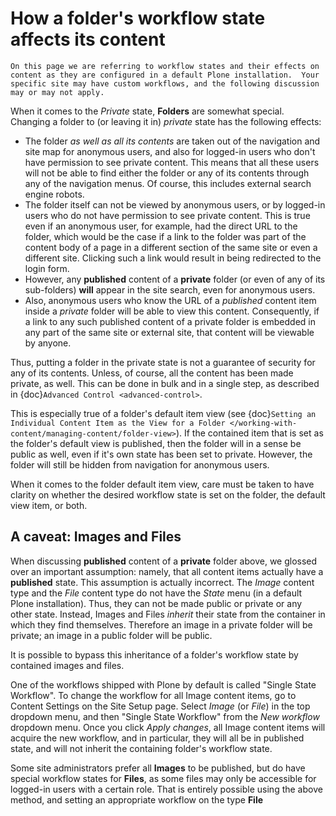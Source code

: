 # How a folder's workflow state affects its content

```{admonition} Description
On this page we are referring to workflow states and their effects on content as they are configured in a default Plone installation.  Your specific site may have custom workflows, and the following discussion may or may not apply.
```

When it comes to the *Private* state, **Folders** are somewhat special.
Changing a folder to (or leaving it in) *private* state has the following effects:

- The folder *as well as all its contents* are taken out of the navigation and site map for anonymous users, and also for logged-in users who don't have permission to see private content.
  This means that all these users will not be able to find either the folder or any of its contents through any of the navigation menus.
  Of course, this includes external search engine robots.
- The folder itself can not be viewed by anonymous users, or by logged-in users who do not have permission to see private content.
  This is true even if an anonymous user, for example, had the direct URL to the folder, which would be the case if a link to the folder was part of the content body of a page in a different section of the same site or even a different site.
  Clicking such a link would result in being redirected to the login form.
- However, any **published** content of a **private** folder (or even of any of its sub-folders) **will** appear in the site search, even for anonymous users.
- Also, anonymous users who know the URL of a *published* content item inside a *private* folder will be able to view this content.
  Consequently, if a link to any such published content of a private folder is embedded in any part of the same site or external site, that content will be viewable by anyone.

Thus, putting a folder in the private state is not a guarantee of security for any of its contents.
Unless, of course, all the content has been made private, as well.
This can be done in bulk and in a single step, as described in {doc}`Advanced Control <advanced-control>`.

This is especially true of a folder's default item view (see {doc}`Setting an Individual Content Item as the View for a Folder </working-with-content/managing-content/folder-view>`).
If the contained item that is set as the folder's default view is published, then the folder will in a sense be public as well, even if it's own state has been set to private.
However, the folder will still be hidden from navigation for anonymous users.

When it comes to the folder default item view, care must be taken to have clarity on whether the desired workflow state is set on the folder, the default view item, or both.

## A caveat: Images and Files

When discussing **published** content of a **private** folder above, we glossed over an important assumption: namely, that all content items actually have a **published** state.
This assumption is actually incorrect.
The *Image* content type and the *File* content type do not have the *State* menu (in a default Plone installation).
Thus, they can not be made public or private or any other state.
Instead, Images and Files *inherit* their state from the container in which they find themselves.
Therefore an image in a private folder will be private;  an image in a public folder will be public.

It is possible to bypass this inheritance of a folder's workflow state by contained images and files.

One of the workflows shipped with Plone by default is called "Single State Workflow".
To change the workflow for all Image content items, go to Content Settings on the Site Setup page.
Select *Image* (or *File*) in the top dropdown menu, and then "Single State Workflow" from the *New workflow* dropdown menu.
Once you click *Apply changes*, all Image content items will acquire the new workflow, and in particular, they will all be in published state, and will not inherit the containing folder's workflow state.

Some site administrators prefer all **Images** to be published, but do have special workflow states for **Files**, as some files may only be accessible for logged-in users with a certain role.
That is entirely possible using the above method, and setting an appropriate workflow on the type **File**

